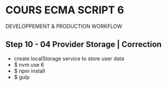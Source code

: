 <!--
@Author: Nicolas Fazio <webmaster-fazio>
@Date:   01-09-2016
@Email:  contact@nicolasfazio.ch
@Last modified by:   webmaster-fazio
@Last modified time: 09-12-2016
-->

# COURS ECMA SCRIPT 6
  DEVELOPPEMENT &amp; PRODUCTION WORKFLOW

## Step 10 - 04 Provider Storage | Correction

- create localStorage service to store user data
- $ nvm use 6
- $ npm install
- $ gulp
